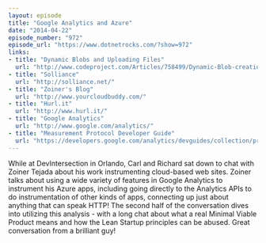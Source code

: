 ```yaml
---
layout: episode
title: "Google Analytics and Azure"
date: "2014-04-22"
episode_number: "972"
episode_url: "https://www.dotnetrocks.com/?show=972"
links:
- title: "Dynamic Blobs and Uploading Files"
  url: "http://www.codeproject.com/Articles/758499/Dynamic-Blob-creation-and-Uploading-files"
- title: "Solliance"
  url: "http://solliance.net/"
- title: "Zoiner's Blog"
  url: "http://www.yourcloudbuddy.com/"
- title: "Hurl.it"
  url: "http://www.hurl.it/"
- title: "Google Analytics"
  url: "http://www.google.com/analytics/"
- title: "Measurement Protocol Developer Guide"
  url: "https://developers.google.com/analytics/devguides/collection/protocol/v1/devguide"
---
```


While at DevIntersection in Orlando, Carl and Richard sat down to chat with Zoiner Tejada about his work instrumenting cloud-based web sites. Zoiner talks about using a wide variety of features in Google Analytics to instrument his Azure apps, including going directly to the Analytics APIs to do instrumentation of other kinds of apps, connecting up just about anything that can speak HTTP! The second half of the conversation dives into utilizing this analysis - with a long chat about what a real Minimal Viable Product means and how the Lean Startup principles can be abused. Great conversation from a brilliant guy!
